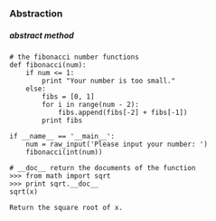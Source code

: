 ### Abstraction

##### abstract method

    # the fibonacci number functions
    def fibonacci(num):
        if num <= 1:
            print "Your number is too small."
        else:
            fibs = [0, 1]
            for i in range(num - 2):
                fibs.append(fibs[-2] + fibs[-1])
            print fibs

    if __name__ == '__main__':
        num = raw_input('Please input your number: ')
        fibonacci(int(num))

    # __doc__ return the documents of the function
    >>> from math import sqrt
    >>> print sqrt.__doc__
    sqrt(x)

    Return the square root of x.